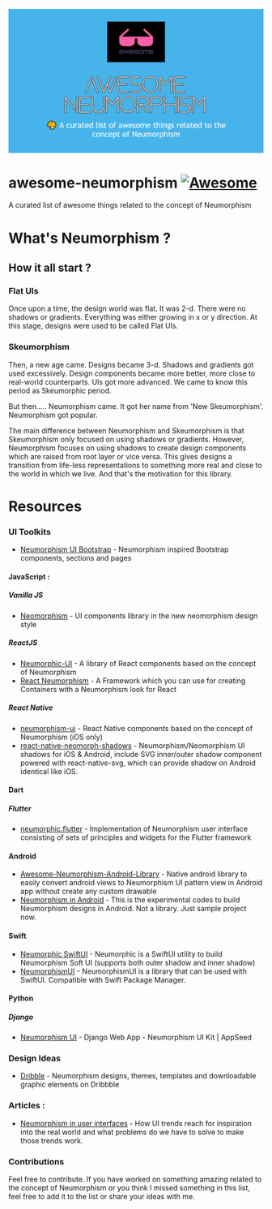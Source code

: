 <div align="center">

![alt text](logo.png "Logo Title Text 1")

</div>

# **awesome-neumorphism** [![Awesome](https://cdn.rawgit.com/sindresorhus/awesome/d7305f38d29fed78fa85652e3a63e154dd8e8829/media/badge.svg)](https://github.com/sindresorhus/awesome)

A curated list of awesome things related to the concept of Neumorphism

# What's Neumorphism ?

## How it all start ?

### Flat UIs
Once upon a time, the design world was flat. It was 2-d. There were no shadows or gradients. Everything was either growing in x or y direction. At this stage, designs were used to be called Flat UIs.

### Skeumorphism
Then, a new age came. Designs became 3-d. Shadows and gradients got used excessively. Design components became more better, more close to real-world counterparts. UIs got more advanced. We came to know this period as Skeumorphic period.

But then.....
Neumorphism came. It got her name from 'New Skeumorphism'. Neumorphism got popular.

The main difference between Neumorphism and Skeumorphism is that Skeumorphism only focused on using shadows or gradients. However, Neumorphism focuses on using shadows to create design components which are raised from root layer or vice versa. This gives designs a transition from life-less representations to something more real and close to the world in which we live. And that's the motivation for this library.


# Resources

### UI Toolkits

- [Neumorphism UI Bootstrap](https://github.com/themesberg/neumorphism-ui-bootstrap) - Neumorphism inspired Bootstrap components, sections and pages

#### JavaScript :

##### Vanilla JS
- [Neomorphism](https://ismail9k.github.io/neomorphism/) - UI components library in the new neomorphism design style

##### ReactJS
- [Neumorphic-UI](https://neumorphic-ui.netlify.com/) - A library of React components based on the concept of Neumorphism
- [React Neumorphism](https://github.com/dhuber666/React-Neumorphism) - A Framework which you can use for creating Containers with a Neumorphism look for React

##### React Native 
- [neumorphism-ui](https://github.com/usamamoinakhter/Neumorphism-ui) - React Native components based on the concept of Neumorphism (iOS only)
- [react-native-neomorph-shadows](https://github.com/tokkozhin/react-native-neomorph-shadows) - Neumorphism/Neomorphism UI shadows for iOS & Android, include SVG inner/outer shadow component powered with react-native-svg, which can provide shadow on Android identical like iOS.

#### Dart

##### Flutter
- [neumorphic.flutter](https://pub.dev/packages/neumorphic) - Implementation of Neumorphism user interface consisting of sets of principles and widgets for the Flutter framework

#### Android 
- [Awesome-Neumorphism-Android-Library](https://github.com/GovindaPaliwal/Awesome-Neumorphism-Android-Library) - Native android library to easily convert android views to Neumorphism UI pattern view in Android app without create any custom drawable
- [Neumorphism in Android](https://github.com/fornewid/neumorphism) - This is the experimental codes to build Neumorphism designs in Android. Not a library. Just sample project now.

#### Swift
- [Neumorphic SwiftUI](https://github.com/costachung/neumorphic) - Neumorphic is a SwiftUI utility to build Neumorphism Soft UI (supports both outer shadow and inner shadow)
- [NeumorphismUI](https://github.com/tsuzukihashi/NeumorphismUI) - NeumorphismUI is a library that can be used with SwiftUI. Compatible with Swift Package Manager.

#### Python
##### Django
- [Neumorphism UI](https://github.com/app-generator/django-neumorphism-uikit) - Django Web App - Neumorphism UI Kit | AppSeed 

### Design Ideas
- [Dribble](https://dribbble.com/tags/neumorphism) - Neumorphism designs, themes, templates and downloadable graphic elements on Dribbble


### Articles :
- [Neumorphism in user interfaces](https://uxdesign.cc/neumorphism-in-user-interfaces-b47cef3bf3a6?gi=e0623a729dab) - How UI trends reach for inspiration into the real world and what problems do we have to solve to make those trends work.

### Contributions
Feel free to contribute. If you have worked on something amazing related to the concept of Neumorphism or you think I missed something in this list, feel free to add it to the list or share your ideas with me.


